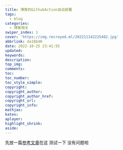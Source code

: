 ```yaml
---
title: 博客的GithubAction自动部署
tags:
  - blog
categories:
  - 博客相关
swiper_index: 1
cover: 'https://img.recreyed.ml/202211142225482.jpg'
abbrlink: da18bd0
date: 2022-10-25 23:41:55
updated:
keywords:
description:
top_img:
comments:
toc:
toc_number:
toc_style_simple:
copyright:
copyright_author:
copyright_author_href:
copyright_url:
copyright_info:
mathjax:
katex:
aplayer:
highlight_shrink:
aside:
---
```

先放一篇[参考文章](https://akilar.top/posts/f752c86d/)在这
测试一下 没有问题啦